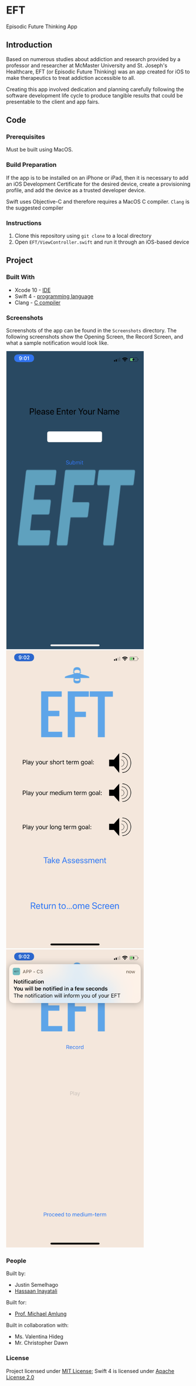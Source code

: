 # EFT
Episodic Future Thinking App

## Introduction

Based on numerous studies about addiction and research provided by a professor and researcher at McMaster University and St. Joseph's Healthcare, EFT (or Episodic Future Thinking) was an app created for iOS to make therapeutics to treat addiction accessible to all. 

Creating this app involved dedication and planning carefully following the software development life cycle to produce tangible results that could be presentable to the client and app fairs.

## Code

### Prerequisites

Must be built using MacOS.

### Build Preparation

If the app is to be installed on an iPhone or iPad, then it is necessary to add an iOS Development Certificate for the desired device, create a provisioning profile, and add the device as a trusted developer device.

Swift uses Objective-C and therefore requires a MacOS C compiler. `Clang` is the suggested compiler

### Instructions

1. Clone this repository using `git clone` to a local directory
2. Open `EFT/ViewController.swift` and run it through an iOS-based device

## Project

### Built With

* Xcode 10 - [IDE](https://developer.apple.com/xcode/)
* Swift 4 - [programming language](https://developer.apple.com/swift/) 
* Clang - [C compiler](https://clang.llvm.org/)

### Screenshots

Screenshots of the app can be found in the `Screenshots` directory. The following screenshots show the Opening Screen, the Record Screen, and what a sample notification would look like.

<img src="/Screenshots/OpeningScreen.png" title="Opening Screen" width="375" height="812">
<img src="/Screenshots/RecordScreen.png" title="Record Screen" width="375" height="812">
<img src="/Screenshots/SampleNotification.png" title="Sample Notification" width="375" height="812">



### People

Built by:
* Justin Semelhago
* [Hassaan Inayatali](https://ca.linkedin.com/in/hassaan-inayatali-92b8a818b)

Built for:
* [Prof. Michael Amlung](https://psychiatry.mcmaster.ca/directory/bio/Michael-Amlung)

Built in collaboration with:
* Ms. Valentina Hideg
* Mr. Christopher Dawn

### License

Project licensed under [MIT License](https://opensource.org/licenses/MIT); Swift 4 is licensed under [Apache License 2.0](https://www.apache.org/licenses/LICENSE-2.0)
